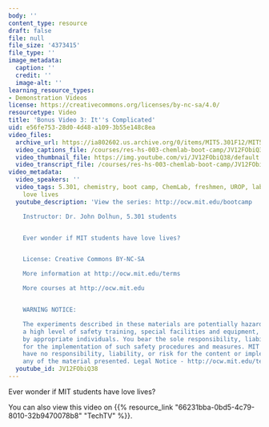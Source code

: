 ```yaml
---
body: ''
content_type: resource
draft: false
file: null
file_size: '4373415'
file_type: ''
image_metadata:
  caption: ''
  credit: ''
  image-alt: ''
learning_resource_types:
- Demonstration Videos
license: https://creativecommons.org/licenses/by-nc-sa/4.0/
resourcetype: Video
title: 'Bonus Video 3: It''s Complicated'
uid: e56fe753-28d0-4d48-a109-3b55e148c8ea
video_files:
  archive_url: https://ia802602.us.archive.org/0/items/MIT5.301F12/MIT5_301F12_Bonus_03_Its_Complicated_300k.mp4
  video_captions_file: /courses/res-hs-003-chemlab-boot-camp/JV12FObiQ38_captions.webvtt
  video_thumbnail_file: https://img.youtube.com/vi/JV12FObiQ38/default.jpg
  video_transcript_file: /courses/res-hs-003-chemlab-boot-camp/JV12FObiQ38_transcript.pdf
video_metadata:
  video_speakers: ''
  video_tags: 5.301, chemistry, boot camp, ChemLab, freshmen, UROP, lab, romance,
    love lives
  youtube_description: 'View the series: http://ocw.mit.edu/bootcamp

    Instructor: Dr. John Dolhun, 5.301 students


    Ever wonder if MIT students have love lives?


    License: Creative Commons BY-NC-SA

    More information at http://ocw.mit.edu/terms

    More courses at http://ocw.mit.edu


    WARNING NOTICE:

    The experiments described in these materials are potentially hazardous and require
    a high level of safety training, special facilities and equipment, and supervision
    by appropriate individuals. You bear the sole responsibility, liability, and risk
    for the implementation of such safety procedures and measures. MIT and Dow shall
    have no responsibility, liability, or risk for the content or implementation of
    any of the material presented. Legal Notice - http://ocw.mit.edu/terms/'
  youtube_id: JV12FObiQ38
---
```

Ever wonder if MIT students have love lives?

You can also view this video on {{% resource_link "66231bba-0bd5-4c79-8010-32b9470078b8" "TechTV" %}}.